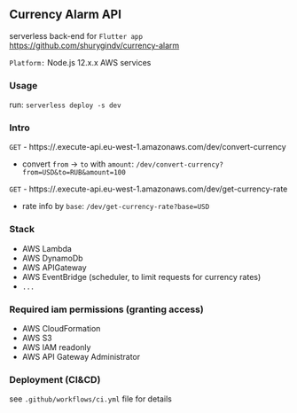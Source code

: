 ## Currency Alarm API

serverless back-end for `Flutter app` https://github.com/shurygindv/currency-alarm

`Platform:` Node.js 12.x.x AWS services

### Usage

run: `serverless deploy -s dev`

### Intro

`GET` - https://.execute-api.eu-west-1.amazonaws.com/dev/convert-currency
* convert `from` -> `to` with `amount`: `/dev/convert-currency?from=USD&to=RUB&amount=100`

`GET` - https://.execute-api.eu-west-1.amazonaws.com/dev/get-currency-rate
* rate info by `base`: `/dev/get-currency-rate?base=USD`

### Stack
* AWS Lambda
* AWS DynamoDb
* AWS APIGateway
* AWS EventBridge (scheduler, to limit requests for currency rates)
* `...`


### Required iam permissions (granting access)

* AWS CloudFormation
* AWS S3 
* AWS IAM readonly 
* AWS API Gateway Administrator

### Deployment (CI&CD)

see `.github/workflows/ci.yml` file for details
